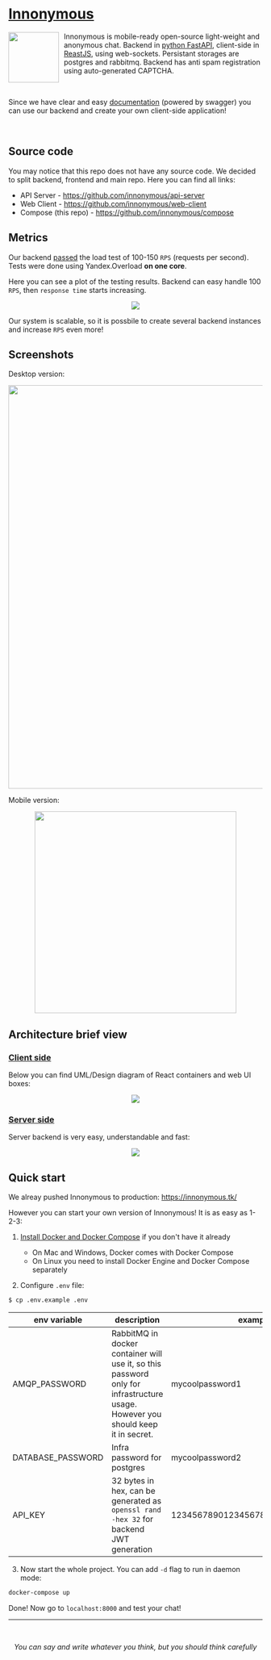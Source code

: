 # [Innonymous](https://innonymous.tk/)

<img src="images/logo.png" align="left" width=100 style="margin: 0px 10px 0px 0px"> Innonymous is mobile-ready open-source light-weight and anonymous chat. Backend in [python FastAPI](https://fastapi.tiangolo.com/), client-side in [ReastJS](https://reactjs.org/), using web-sockets. Persistant storages are postgres and rabbitmq. Backend has anti spam registration using auto-generated CAPTCHA.

<br>


Since we have clear and easy [documentation](https://innonymous.tk/api/docs) (powered by swagger) you can use our backend and create your own client-side application! 

<br>

## Source code

You may notice that this repo does not have any source code. We decided to split backend, frontend and main repo. Here you can find all links:

+ API Server - https://github.com/innonymous/api-server
+ Web Client - https://github.com/innonymous/web-client
+ Compose (this repo) - https://github.com/innonymous/compose


## Metrics

Our backend [passed](https://overload.yandex.net/460788#tab=test_data&tags=&plot_groups=main&machines=&metrics=&slider_start=1631255404&slider_end=1631255689&compress_ratio=1) the load test of 100-150 `RPS` (requests per second). Tests were done using Yandex.Overload **on one core**.

Here you can see a plot of the testing results. Backend can easy handle 100 `RPS`, then `response time` starts increasing.

<p align="center">
<img src="images/yatank.png" />
</p>

Our system is scalable, so it is possbile to create several backend instances and increase `RPS` even more!

## Screenshots

Desktop version:
<p align="center">
<img src="images/app_example1.png" width="800px" />
</p>

Mobile version:
<p align="center">
<img src="images/app_example2.jpg" width="400px" />
</p>


## Architecture brief view

### [Client side](https://github.com/innonymous/web-client)

Below you can find UML/Design diagram of React containers and web UI boxes:


<p align="center">
<img src="images/arch_front.png"/>
</p>

### [Server side](https://github.com/innonymous/api-server)

Server backend is very easy, understandable and fast:

<p align="center">
<img src="images/arch_back.png"/>
</p>


## Quick start

We alreay pushed Innonymous to production: https://innonymous.tk/


However you can start your own version of Innonymous! It is as easy as 1-2-3:

1. [Install Docker and Docker Compose](https://docs.docker.com/get-docker/) if you don't have it already
    * On Mac and Windows, Docker comes with Docker Compose
    * On Linux you need to install Docker Engine and Docker Compose separately

2. Configure `.env` file:
```sh
$ cp .env.example .env
```
|env variable|description|example|
|--|--|--|
|AMQP_PASSWORD| RabbitMQ in docker container will use it, so this password only for infrastructure usage. However you should keep it in secret. |mycoolpassword1|
|DATABASE_PASSWORD| Infra password for postgres |mycoolpassword2|
|API_KEY| 32 bytes in hex, can be generated as `openssl rand -hex 32` for backend JWT generation |12345678901234567890123456789012|


3. Now start the whole project. You can add `-d` flag to run in daemon mode:

```sh
docker-compose up
```

Done! Now go to `localhost:8000` and test your chat!

<hr>
<br>

<center> 

*You can say and write whatever you think, but you should think carefully* 

</center>